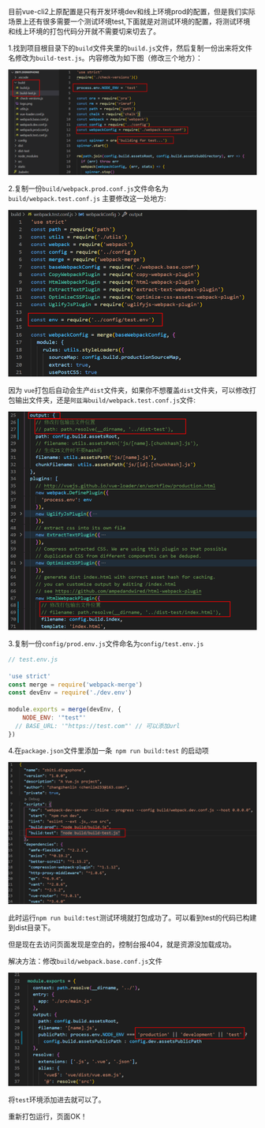 目前vue-cli2上原配置是只有开发环境dev和线上环境prod的配置，但是我们实际场景上还有很多需要一个测试环境test,下面就是对测试环境的配置，将测试环境和线上环境的打包代码分开就不需要切来切去了。

1.找到项目根目录下的`build`文件夹里的`build.js`文件，然后复制一份出来将文件名修改为`build-test.js`。内容修改为如下图（修改三个地方）：

![image-20210519172209827](https://github.com/limchen233/picgo/blob/master/img/image-20210519172209827.png?raw=true)



2.复制一份`build/webpack.prod.conf.js`文件命名为`build/webpack.test.conf.js` 主要修改这一处地方:

![image-20210519173422799](https://github.com/limchen233/picgo/blob/master/img/image-20210519173422799.png?raw=true)

因为 `vue`打包后自动会生产`dist`文件夹，如果你不想覆盖`dist`文件夹，可以修改打包输出文件夹，还是`阿兹海build/webpack.test.conf.js`文件:

![image-20210519174139396](https://github.com/limchen233/picgo/blob/master/img/image-20210519174139396.png?raw=true)



3.复制一份`config/prod.env.js`文件命名为`config/test.env.js`

```javascript
// test.env.js

'use strict'
const merge = require('webpack-merge')
const devEnv = require('./dev.env')

module.exports = merge(devEnv, {
	NODE_ENV: '"test"'
  // BASE_URL: '"https://test.com"' // 可以添加url
})
```

4.在`package.json`文件里添加一条` npm run build:test` 的启动项

![image-20210519174752710](https://github.com/limchen233/picgo/blob/master/img/image-20210519174752710.png?raw=true)

此时运行`npm run build:test`测试环境就打包成功了。可以看到test的代码已构建到dist目录下。

但是现在去访问页面发现是空白的，控制台报404，就是资源没加载成功。

解决方法：修改`build/webpack.base.conf.js`文件

![image-20210519175233400](https://github.com/limchen233/picgo/blob/master/img/image-20210519175233400.png?raw=true)

将`test`环境添加进去就可以了。

重新打包运行，页面OK！